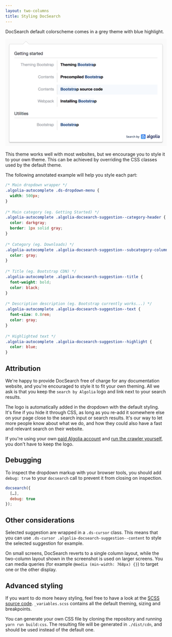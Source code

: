 ```yaml
---
layout: two-columns
title: Styling DocSearch
---
```


DocSearch default colorscheme comes in a grey theme with blue highlight.

![Default colorscheme][1]

This theme works well with most websites, but we encourage you to style it to
your own theme. This can be achieved by overriding the CSS classes used by the
default theme.

The following annotated example will help you style each part:

```css
/* Main dropdown wrapper */
.algolia-autocomplete .ds-dropdown-menu {
  width: 500px;
}

/* Main category (eg. Getting Started) */
.algolia-autocomplete .algolia-docsearch-suggestion--category-header {
  color: darkgray;
  border: 1px solid gray;
}

/* Category (eg. Downloads) */
.algolia-autocomplete .algolia-docsearch-suggestion--subcategory-column {
  color: gray;
}

/* Title (eg. Bootstrap CDN) */
.algolia-autocomplete .algolia-docsearch-suggestion--title {
  font-weight: bold;
  color: black;
}

/* Description description (eg. Bootstrap currently works...) */
.algolia-autocomplete .algolia-docsearch-suggestion--text {
  font-size: 0.8rem;
  color: gray;
}

/* Highlighted text */
.algolia-autocomplete .algolia-docsearch-suggestion--highlight {
  color: blue;
}
```

## Attribution

We're happy to provide DocSearch free of charge for any documentation website,
and you're encouraged to style it to fit your own theming. All we ask is that
you keep the `search by Algolia` logo and link next to your search results.

The logo is automatically added in the dropdown with the default styling. It's
fine if you hide it through CSS, as long as you re-add it somewhere else on your
page close to the search input or search results. It's our way to let more
people know about what we do, and how they could also have a fast and relevant
search on their website.

If you're using your own [paid Algolia account][2] and [run the crawler
yourself][3], you don't have to keep the logo.

## Debugging

To inspect the dropdown markup with your browser tools, you should add
`debug: true` to your `docsearch` call to prevent it from closing on inspection.

```javascript
docsearch({
  […],
  debug: true
});
```

## Other considerations

Selected suggestion are wrapped in a `.ds-cursor` class. This means that you can
use `.ds-cursor .algolia-docsearch-suggestion--content` to style the selected
suggestion for example.

On small screens, DocSearch reverts to a single column layout, while the
two-column layout shown in the screenshot is used on larger screens. You can
media queries (for example `@media (min-width: 768px) {}`) to target one or the
other display.

## Advanced styling

If you want to do more heavy styling, feel free to have a look at the [SCSS
source code][4]. `_variables.scss` contains all the default theming, sizing and
breakpoints.

You can generate your own CSS file by cloning the repository and running
`yarn run build:css`. The resulting file will be generated in `./dist/cdn`, and
should be used instead of the default one.

[1]: ./assets/default-colorscheme.png
[2]: https://www.algolia.com/pricing
[3]: ./crawler-overview.html
[4]: https://github.com/algolia/docsearch/tree/master/src/styles
